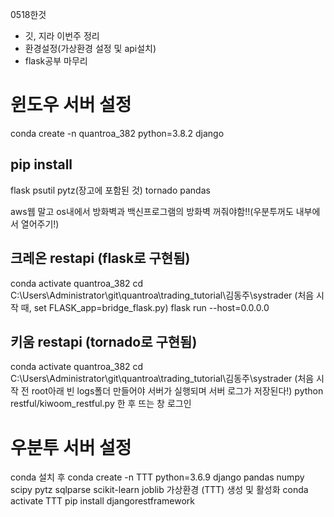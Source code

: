 0518한것
- 깃, 지라 이번주 정리
- 환경설정(가상환경 설정 및 api설치)
- flask공부 마무리

# 윈도우 서버 설정

conda create -n quantroa_382 python=3.8.2 django

## pip install 
flask
psutil
pytz(장고에 포함된 것)
tornado
pandas

aws웹 말고 os내에서 방화벽과 백신프로그램의 방화벽 꺼줘야함!!(우분투꺼도 내부에서 열어주기!)

## 크레온 restapi (flask로 구현됨)
conda activate quantroa_382
cd C:\Users\Administrator\git\quantroa\trading_tutorial\김동주\systrader
(처음 시작 때, set FLASK_app=bridge_flask.py)
flask run --host=0.0.0.0

## 키움 restapi (tornado로 구현됨)
conda activate quantroa_382
cd C:\Users\Administrator\git\quantroa\trading_tutorial\김동주\systrader
(처음 시작 전 root아래 빈 logs폴더 만들어야 서버가 실행되며 서버 로그가 저장된다!)
python restful/kiwoom_restful.py
한 후 뜨는 창 로그인

# 우분투 서버 설정

conda 설치 후 
conda create -n TTT python=3.6.9 django pandas numpy scipy pytz sqlparse scikit-learn joblib
가상환경 (TTT) 생성 및 활성화
conda activate TTT 
pip install djangorestframework 